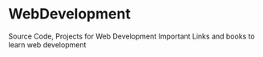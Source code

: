 # WebDevelopment
Source Code, Projects for Web Development
Important Links and books to learn web development
